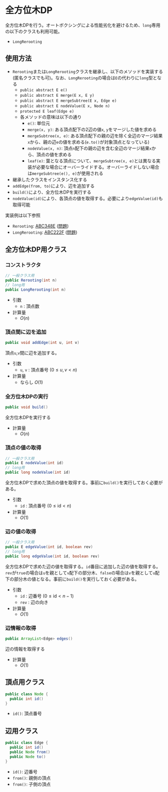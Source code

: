 # 全方位木DP
全方位木DPを行う。オートボクシングによる性能劣化を避けるため、`long`専用の以下のクラスも利用可能。
- `LongRerooting`

## 使用方法
- `Rerooting`または`LongRerooting`クラスを継承し、以下のメソッドを実装する(匿名クラスでも可)。なお、`LongRerooting`の場合は`E`の代わりに`long`型となる
  - `public abstract E e()`
  - `public abstract E merge(E x, E y)`
  - `public abstract E mergeSubtree(E x, Edge e)`
  - `public abstract E nodeValue(E x, Node n)`
  - `protected E leaf(Edge e)`
  - 各メソッドの意味は以下の通り
    - `e()`: 単位元
    - `merge(x, y)`: ある頂点配下の2辺の値`x`, `y`をマージした値を求める
    - `mergeSubtree(x, e)`: ある頂点配下の親の辺を除く全辺のマージ結果`x`から、親の辺`e`の値を求める(`e.to()`が対象頂点となっている)
    - `nodeValue(x, n)`: 頂点`n`配下の親の辺を含む全辺のマージ結果`x`から、頂点の値を求める
    - `leaf(e)`: 葉となる頂点について、`mergeSubtree(x, e)`とは異なる実装が必要な場合にオーバーライドする。オーバーライドしない場合は`mergeSubtree(e(), e)`が使用される
- 継承したクラスをインスタンス化する
- `addEdge(from, to)`により、辺を追加する
- `build()`により、全方位木DPを実行する
- `nodeValue(id)`により、各頂点の値を取得する。必要により`edgeValue(id)`も取得可能

実装例は以下参照
  - `Rerooting`: [ABC348E](https://github.com/lavox/procon-library/blob/main/test/manual/atcoder/abc348_e/src/Main.java) ([問題](https://atcoder.jp/contests/abc348/tasks/abc348_e))
  - `LongRerooting`: [ABC222F](https://github.com/lavox/procon-library/blob/main/test/manual/atcoder/abc222_f/src/Main.java) ([問題](https://atcoder.jp/contests/abc222/tasks/abc222_f))

## 全方位木DP用クラス
### コンストラクタ
```java
// 一般クラス用
public Rerooting(int n)
// long用
public LongRerooting(int n)
```
- 引数
  - `n` : 頂点数
- 計算量
  - $O(n)$

### 頂点間に辺を追加
```java
public void addEdge(int u, int v)
```
頂点`u`,`v`間に辺を追加する。
- 引数
  - `u`, `v` : 頂点番号 $(0 \le u, v \lt n)$
- 計算量
  - ならし $O(1)$

### 全方位木DPの実行
```java
public void build()
```
全方位木DPを実行する
- 計算量
  - $O(n)$

### 頂点の値の取得
```java
// 一般クラス用
public E nodeValue(int id)
// long用
public long nodeValue(int id)
```
全方位木DPで求めた頂点の値を取得する。事前に`build()`を実行しておく必要がある。
- 引数
  - `id` : 頂点番号 $(0 \le \mathrm{id} \lt n)$
- 計算量
  - $O(1)$

### 辺の値の取得
```java
// 一般クラス用
public E edgeValue(int id, boolean rev)
// long用
public long edgeValue(int id, boolean rev)
```
全方位木DPで求めた辺の値を取得する。`id`番目に追加した辺の値を取得する。`rev`が`true`の場合は`u`を親として`v`配下の部分木、`false`の場合は`v`を親として`u`配下の部分木の値となる。事前に`build()`を実行しておく必要がある。
- 引数
  - `id` : 辺番号 $(0 \le \mathrm{id} \lt n-1)$
  - `rev` : 辺の向き
- 計算量
  - $O(1)$

### 辺情報の取得
```java
public ArrayList<Edge> edges()
```
辺の情報を取得する
- 計算量
  - $O(1)$

## 頂点用クラス
```java
public class Node {
  public int id()
}
```
- `id()`: 頂点番号

## 辺用クラス
```java
public class Edge {
  public int id()
  public Node from()
  public Node to()
}
```
- `id()`: 辺番号
- `from()`: 親側の頂点
- `from()`: 子側の頂点
